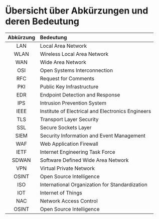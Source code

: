 # Übersicht über Abkürzungen und deren Bedeutung

| Abkürzung | Bedeutung |
|:-----------:|:--------|
| LAN | Local Area Network |
| WLAN | Wireless Local Area Network |
| WAN | Wide Area Network |
| OSI | Open Systems Interconnection |
| RFC | Request for Comments |
| PKI | Public Key Infrastructure |
| EDR | Endpoint Detection and Response |
| IPS | Intrusion Prevention System |
| IEEE | Institute of Electrical and Electronics Engineers |
| TLS | Transport Layer Security |
| SSL | Secure Sockets Layer |
| SIEM | Security Information and Event Management |
| WAF | Web Application Firewall |
| IETF | Internet Engineering Task Force |
| SDWAN | Software Defined Wide Area Network |
| VPN | Virtual Private Network |
| OSINT | Open Source Intelligence |
| ISO | International Organization for Standardization |
| IOT | Internet of Things |
| NAC | Network Access Control |
| OSINT | Open Source Intelligence |
